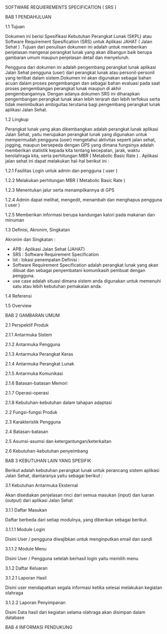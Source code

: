 SOFTWARE REQUIEREMENTS SPECIFICATION ( SRS )

BAB 1 PENDAHULUAN

1.1 Tujuan

Dokumen ini berisi Spesifikasi Kebutuhan Perangkat Lunak (SKPL) atau Software Requirement Spesification (SRS) untuk Aplikasi JAHAT ( Jalan Sehat ) .Tujuan dari penulisan dokumen ini adalah untuk memberikan penjelasan mengenai perangkat lunak yang akan dibangun baik berupa gambaran umum maupun penjelasan detail dan menyeluruh.

Pengguna dari dokumen ini adalah pengembang perangkat lunak aplikasi Jalan Sehat pengguna (user) dari perangkat lunak atau personil-personil yang terlibat dalam sistem.Dokumen ini akan digunakan sebagai bahan acuan dalam proses pengembangan dan sebagai bahan evaluasi pada saat proses pengembangan perangkat lunak maupun di akhir pengembangannya. Dengan adanya dokumen SRS ini diharapkan pengembangan perangkat lunak akan lebih terarah dan lebih terfokus serta tidak menimbulkan ambiguitas terutama bagi pengembang perangkat lunak aplikasi Jalan Sehat.

1.2 Lingkup

Perangkat lunak yang akan dikembangkan adalah perangkat lunak aplikasi Jalan Sehat, yaitu merupakan perangkat lunak yang digunakan untuk mempermudah pengguna (user) mengetahui aktivitas seperti jalan sehat, jogging, maupun bersepeda dengan GPS yang dimana fungsinya adalah memberikan statistik kepada kita tentang kecepatan, jarak, waktu berolahraga kita, serta perhitungan MBR ( Metabolic Basic Rate ) . Aplikasi jalan sehat ini dapat melakukan hal-hal berikut ini :

1.2.1 Fasilitas Login untuk admin dan pengguna ( user )

1.2.2 Melakukan perhitungan MBR ( Metabolic Basic Rate )

1.2.3 Menentukan jalur serta menampilkannya di GPS

1.2.4 Admin dapat melihat, mengedit, menambah dan menghapus pengguna ( user )

1.2.5 Memberikan informasi berupa kandungan kalori pada makanan dan minuman

1.3 Definisi, Akronim, Singkatan

Akronim dan Singkatan :
- APB : Aplikasi Jalan Sehat (JAHAT)
- SRS : Software Requirement Specification
- lot : lokasi penempatan
Definisi :
- Software Requirement Specification adalah perangkat lunak yang akan
dibuat dan sebagai penyembatani komunikasih pembuat dengan
pengguna.
- use case adalah situasi dimana sistem anda digunakan untuk memenuhi
satu atau lebih kebutuhan pemakaian anda.

1.4 Referensi

1.5 Overview

BAB 2 GAMBARAN UMUM

2.1 Perspektif Produk

2.1.1 Antarmuka Sistem

2.1.2 Antarmuka Pengguna

2.1.3 Antarmuka Perangkat Keras

2.1.4 Antarmuka Perangkat Lunak

2.1.5 Antarmuka Komunikasi

2.1.6 Batasan-batasan Memori

2.1.7 Operasi-operasi

2.1.8 Kebutuhan-kebutuhan dalam tahapan adaptasi

2.2 Fungsi-fungsi Produk

2.3 Karakteristik Pengguna

2.4 Batasan-batasan

2.5 Asumsi-asumsi dan ketergantungan/keterkaitan

2.6 Kebutuhan-kebutuhan penyeimbang

BAB 3 KEBUTUHAN LAIN YANG SPESIFIK

Berikut adalah kebutuhan perangkat lunak untuk perancang sistem aplikasi Jalan Sehat, diantaranya yaitu sebagai berikut :

3.1 Kebutuhan Antarmuka Eksternal

Akan disediakan penjelasan rinci dari semua masukan (input) dan luaran (output) dari aplikasi Jalan Sehat

3.1.1 Daftar Masukan

Daftar berbeda dari setiap modulnya, yang diberikan sebagai berikut.

3.1.1.1 Module Login

Disini User / pengguna diwajibkan untuk menginputkan email dan sandi

3.1.1.2 Module Menu

Disini User / Pengguna setelah berhasil login yaitu memilih menu

3.1.2 Daftar Keluaran

3.1.2.1 Laporan Hasil

Disini user mendapatkan segala informasi ketika selesai melakukan kegiatan olahraga

3.1.2.2 Laporan Penyimpanan

Disini Data hasil dari kegiatan selama olahraga akan disimpan dalam database


BAB 4 INFORMASI PENDUKUNG
